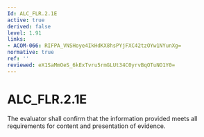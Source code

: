 ```yaml
---
Id: ALC_FLR.2.1E
active: true
derived: false
level: 1.91
links:
- ACOM-066: RIFPA_VNSHoye4IkHdKX8hsPYjFXC42tzOYw1NYunXg=
normative: true
ref: ''
reviewed: eX1SaMmOeS_6kExTvru5rmGLUt34C0yrvBqOTuNO1Y0=
---
```


# ALC_FLR.2.1E

The evaluator shall confirm that the information provided meets all requirements for content and presentation of evidence.